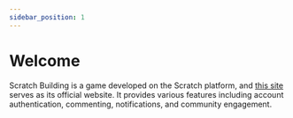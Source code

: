 ```yaml
---
sidebar_position: 1
---
```


# Welcome

Scratch Building is a game developed on the Scratch platform, and [this site](https://scratch-building.vercel.app/) serves as its official website. It provides various features including account authentication, commenting, notifications, and community engagement.